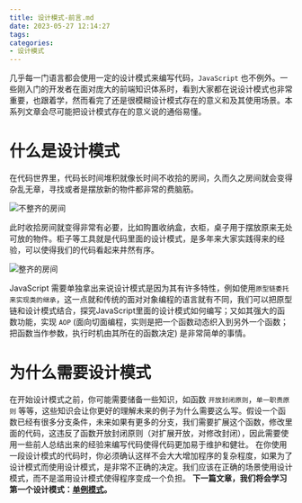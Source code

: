 ```yaml
---
title: 设计模式-前言.md
date: 2023-05-27 12:14:27
tags:
categories:
- 设计模式
---
```



几乎每一门语言都会使用一定的设计模式来编写代码，`JavaScript` 也不例外。一些刚入门的开发者在面对庞大的前端知识体系时，看到大家都在说设计模式也非常重要，也跟着学，然而看完了还是很模糊设计模式存在的意义和及其使用场景。本系列文章会尽可能把设计模式存在的意义说的通俗易懂。
# 什么是设计模式
 在代码世界里，代码长时间堆积就像长时间不收拾的房间，久而久之房间就会变得杂乱无章，寻找或者是摆放新的物件都非常的费脑筋。

![不整齐的房间](不整齐.jpeg)


此时收拾房间就变得非常有必要，比如购置收纳盒，衣柜，桌子用于摆放原来无处可放的物件。柜子等工具就是代码里面的设计模式，是多年来大家实践得来的经验，可以使得我们的代码看起来井然有序。

![整齐的房间](整齐.jpeg)

 
 JavaScript 需要单独拿出来说设计模式是因为其有许多特性，例如使用`原型链委托来实现类的继承`，这一点就和传统的面对对象编程的语言就有不同，我们可以把原型链和设计模式结合，探究JavaScript里面的设计模式如何编写；又如其强大的函数功能，实现 `AOP` (面向切面编程，实则是把一个函数动态织入到另外一个函数；把函数当作参数，执行时机由其所在的函数决定) 是非常简单的事情。

# 为什么需要设计模式
在开始设计模式之前，你可能需要储备一些知识，如函数 `开放封闭原则`，`单一职责原则` 等等，这些知识会让你更好的理解未来的例子为什么需要这么写。假设一个函数已经有很多分支条件，未来如果有更多的分支，我们需要扩展这个函数，修改里面的代码，这违反了函数开放封闭原则（对扩展开放，对修改封闭），因此需要使用一些前人总结出来的经验来编写代码使得代码更加易于维护和健壮。
在你使用一段设计模式的代码时，你必须确认这样不会大大增加程序的复杂程度，如果为了设计模式而使用设计模式，是非常不正确的决定。我们应该在正确的场景使用设计模式，而不是滥用设计模式使得程序变成一个负担。
**下一篇文章，我们将会学习第一个设计模式：[单例模式](https://blog.csdn.net/kuiloupi0907/article/details/116504164)。**